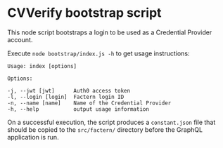 CVVerify bootstrap script
=========================

This node script bootstraps a login to be used as a Credential Provider account. 

Execute `node bootstrap/index.js -h` to get usage instructions:

    Usage: index [options]
    
    Options:
    
    -j, --jwt [jwt]      Auth0 access token
    -l, --login [login]  Factern login ID 
    -n, --name [name]    Name of the Credential Provider
    -h, --help           output usage information

On a successful execution, the script produces a `constant.json` file that should be copied
to the `src/factern/` directory before the GraphQL application is run.
